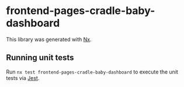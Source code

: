 # frontend-pages-cradle-baby-dashboard

This library was generated with [Nx](https://nx.dev).

## Running unit tests

Run `nx test frontend-pages-cradle-baby-dashboard` to execute the unit tests via [Jest](https://jestjs.io).
